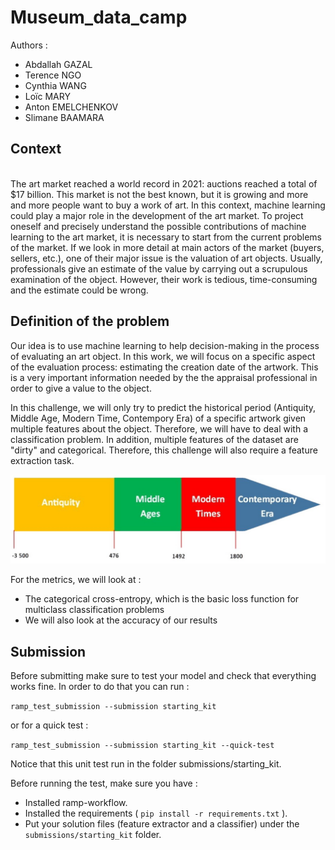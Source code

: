 # Museum_data_camp

Authors :

- Abdallah GAZAL
- Terence NGO
- Cynthia WANG
- Loïc MARY
- Anton EMELCHENKOV
- Slimane BAAMARA


## Context

<br> The art market reached a world record in 2021: auctions reached a total of $17 billion. This market is not the best known, but it is growing and more and more people want to buy a work of art. In this context, machine learning could play a major role in the development of the art market. To project oneself and precisely understand the possible contributions of machine learning to the art market, it is necessary to start from the current problems of the market. If we look in more detail at main actors of the market (buyers, sellers, etc.), one of their major issue is the valuation of art objects. Usually, professionals give an estimate of the value by carrying out a scrupulous examination of the object. However, their work is tedious, time-consuming and the estimate could be wrong.</br>

## Definition of the problem

<p>Our idea is to use machine learning to help decision-making in the process of evaluating an art object. In this work, we will focus on a specific aspect of the evaluation process: estimating the creation date of the artwork. This is a very important information needed by the the appraisal professional in order to give a value to the object. </p>

<p>In this challenge, we will only try to predict the historical period (Antiquity, Middle Age, Modern Time, Contempory Era) of a specific artwork given multiple features about the object. Therefore, we will have to deal with a classification problem. In addition, multiple features of the dataset are "dirty" and categorical. Therefore, this challenge will also require a feature extraction task. </p>

<img src="ressources/hist_periods.png">

<p>For the metrics, we will look at :</p>

* The categorical cross-entropy, which is the basic loss function for multiclass classification problems
* We will also look at the accuracy of our results

## Submission
Before submitting make sure to test your model and check that everything works fine. 
In order to do that you can run : 

`ramp_test_submission --submission starting_kit` 

or for a quick test : 

`ramp_test_submission --submission starting_kit --quick-test`


Notice that this unit test run in the folder submissions/starting_kit.

Before running the test, make sure you have :
* Installed ramp-workflow.
* Installed the requirements ( `pip install -r requirements.txt` ).
* Put your solution files (feature extractor and a classifier) under the `submissions/starting_kit` folder.
